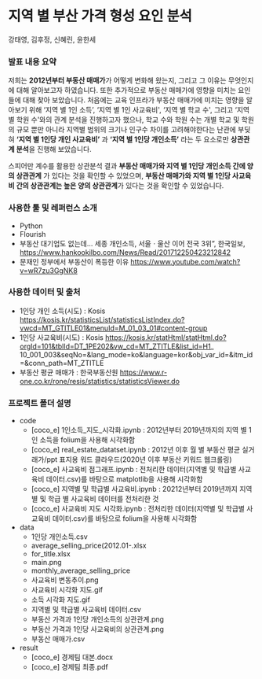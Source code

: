 # 지역 별 부산 가격 형성 요인 분석
강태영, 김후정, 신혜린, 윤한세

### 발표 내용 요약
저희는 **2012년부터 부동산 매매가**가 어떻게 변화해 왔는지, 그리고 그 이유는 무엇인지에 대해 알아보고자 하였습니다. 또한 추가적으로 부동산 매매가에 영향을 미치는 요인들에 대해 찾아 보았습니다. 처음에는 교육 인프라가  부동산 매매가에 미치는 영향을 알아보기 위해 ‘지역 별 1인 소득’, ‘지역 별 1인 사교육비', ‘지역 별 학교 수', 그리고 ‘지역 별 학원 수'와의 관계 분석을 진행하고자 했으나, 학교 수와 학원 수는 개별 학교 및 학원의 규모 뿐만 아니라 지역별 범위의 크기나 인구수 차이를 고려해야한다는 난관에 부딪혀 **‘지역 별 1인당 개인 사교육비’** 과 **‘지역 별 1인당 개인소득’** 라는 두 요소로만 **상관관계 분석**을 진행해 보았습니다.

스피어만 계수를 활용한 상관분석 결과 **부동산 매매가와 지역 별 1인당 개인소득 간에 양의 상관관계** 가 있다는 것을 확인할 수 있었으며, **부동산 매매가와 지역 별 1인당 사교육비 간의 상관관계는 높은 양의 상관관계**가 있다는 것을 확인할 수 있었습니다.


### 사용한 툴 및 레퍼런스 소개
* Python
* Flourish
* 부동산 대기업도 없는데… 세종 개인소득, 서울ㆍ울산 이어 전국 3위”, 한국일보,
https://www.hankookilbo.com/News/Read/201712250423212842
* 문재인 정부에서 부동산이 폭등한 이유 
https://www.youtube.com/watch?v=wR7zu3GgNK8


### 사용한 데이터 및 출처
* 1인당 개인 소득(시도) : Kosis
https://kosis.kr/statisticsList/statisticsListIndex.do?vwcd=MT_GTITLE01&menuId=M_01_03_01#content-group
* 1인당 사교육비(시도) : Kosis
https://kosis.kr/statHtml/statHtml.do?orgId=101&tblId=DT_1PE202&vw_cd=MT_ZTITLE&list_id=H1_
10_001_003&seqNo=&lang_mode=ko&language=kor&obj_var_id=&itm_id=&conn_path=MT_ZTITLE
* 부동산 평균 매매가 : 한국부동산원
https://www.r-one.co.kr/rone/resis/statistics/statisticsViewer.do



### 프로젝트 폴더 설명
* code
  - [coco_e] 1인소득_지도_시각화.ipynb : 2012년부터 2019년까지의 지역 별 1인 소득을 folium을 사용해 시각화함
  - [coco_e] real_estate_datatset.ipynb : 2012년 이후 월 별 부동산 평균 실거래가/ppt 표지용 워드 클라우드(2020년 이후 부동산 키워드 웹크롤링)
  - [coco_e] 사교육비 점그래프.ipynb : 전처리한 데이터(지역별 및 학급별 사교육비 데이터.csv)를 바탕으로 matplotlib을 사용해 시각화함
  - [coco_e] 지역별 및 학급별 사교육비.ipynb : 20212년부터 2019년까지 지역 별 및 학급 별 사교육비 데이터를 전처리한 것
  - [coco_e] 사교육비 지도 시각화.ipynb : 전처리한 데이터(지역별 및 학급별 사교육비 데이터.csv)를 바탕으로 folium을 사용해 시각화함
* data
  - 1인당 개인소득.csv
  - average_selling_price(2012.01-.xlsx
  - for_title.xlsx
  - main.png
  - monthly_average_selling_price
  - 사교육비 변동추이.png
  - 사교육비 시각화 지도.gif
  - 소득 시각화 지도.gif
  - 지역별 및 학급별 사교육비 데이터.csv
  - 부동산 가격과 1인당 개인소득의 상관관계.png
  - 부동산 가격과 1인당 사교육비의 상관관계.png
  - 부동산 매매가.csv
* result
  - [coco_e] 경제팀 대본.docx
  - [coco_e] 경제팀 최종.pdf


